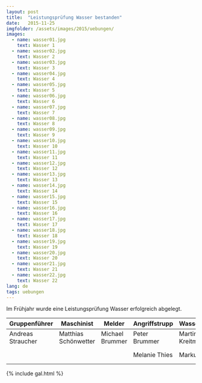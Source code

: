 ```yaml
---
layout: post
title:  "Leistungsprüfung Wasser bestanden"
date:   2015-11-25
imgfolder: /assets/images/2015/uebungen/
images:
  - name: wasser01.jpg
    text: Wasser 1
  - name: wasser02.jpg
    text: Wasser 2
  - name: wasser03.jpg
    text: Wasser 3
  - name: wasser04.jpg
    text: Wasser 4
  - name: wasser05.jpg
    text: Wasser 5
  - name: wasser06.jpg
    text: Wasser 6
  - name: wasser07.jpg
    text: Wasser 7
  - name: wasser08.jpg
    text: Wasser 8
  - name: wasser09.jpg
    text: Wasser 9
  - name: wasser10.jpg
    text: Wasser 10
  - name: wasser11.jpg
    text: Wasser 11
  - name: wasser12.jpg
    text: Wasser 12
  - name: wasser13.jpg
    text: Wasser 13
  - name: wasser14.jpg
    text: Wasser 14
  - name: wasser15.jpg
    text: Wasser 15
  - name: wasser16.jpg
    text: Wasser 16
  - name: wasser17.jpg
    text: Wasser 17
  - name: wasser18.jpg
    text: Wasser 18
  - name: wasser19.jpg
    text: Wasser 19
  - name: wasser20.jpg
    text: Wasser 20
  - name: wasser21.jpg
    text: Wasser 21
  - name: wasser22.jpg
    text: Wasser 22
lang: de
tags: uebungen
---
```


Im Frühjahr wurde eine Leistungsprüfung Wasser erfolgreich abgelegt.

<div class="table-responsive">
<table class="table">
  <thead>
    <tr>
      <th>Gruppenführer</th>
      <th>Maschinist</th>
      <th>Melder</th>
      <th>Angriffstrupp</th>
      <th>Wassertrupp</th>
      <th>Schlauchtrupp</th>
    </tr>
  </thead>
  <tbody>
    <tr>
      <td>Andreas Straucher</td>
      <td>Matthias Schönwetter</td>
      <td>Michael Brummer</td>
      <td>Peter Brummer</td>
      <td>Martin Kreitmeier</td>
      <td>Tobias Riedl</td>
    </tr>
    <tr>
      <td></td>
      <td></td>
      <td></td>
      <td>Melanie Thies</td>
      <td>Markus Heigl</td>
      <td>Thomas Gürster</td>
    </tr>
  </tbody>
</table>
</div>

{% include gal.html %}
